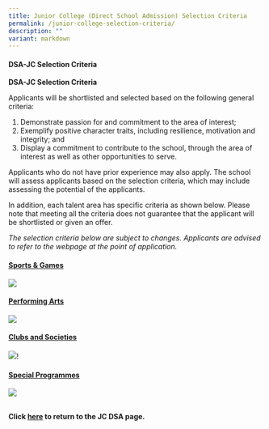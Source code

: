 ```yaml
---
title: Junior College (Direct School Admission) Selection Criteria
permalink: /junior-college-selection-criteria/
description: ""
variant: markdown
---
```

#### DSA-JC Selection Criteria

**DSA-JC Selection Criteria**

<p>Applicants will be shortlisted and selected based on the following general criteria:</p>
<ol>
<li>Demonstrate passion for and commitment to the area of interest;</li>
<li>Exemplify positive character traits, including resilience, motivation and integrity; and</li>
	<li>Display a commitment to contribute to the school, through the area of interest as well as other opportunities to serve.</li>
</ol>

<p>Applicants who do not have prior experience may also apply. The school will assess applicants based on the selection criteria, which may include assessing the potential of the applicants.</p>

<p>In addition, each talent area has specific criteria as shown below. Please note that meeting all the criteria does not guarantee that the applicant will be shortlisted or given an offer.</p>

<p><i>The selection criteria below are subject to changes. Applicants are advised to refer to the webpage at the point of application.</i></p>

<h4><u>Sports &amp; Games</u></h4>

![](/images/JC%20DSA%20CRITERIA/JC_CRIT_1.png)

<h4><u>Performing Arts</u></h4>

![](/images/JC%20DSA%20CRITERIA/JC_CRIT_2.png)

<h4><u>Clubs and Societies</u></h4>

![](/images/JC%20DSA%20CRITERIA/JC_CRIT_3.png)!

<h4><u>Special Programmes</u></h4>

![](/images/JC%20DSA%20CRITERIA/JC_4.png)

<br>**Click&nbsp;[here](https://nationaljc.moe.edu.sg/admissions/jc-dsa/)&nbsp;to return to the JC DSA page.**